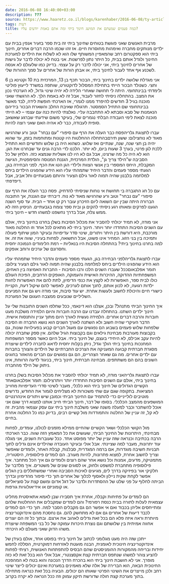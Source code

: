 ```yaml
---
date: 2016-06-08 16:40:00+03:00
description: ???
source: https://www.haaretz.co.il/blogs/karenhaber/2016-06-08/ty-article/0000017f-f8d9-d2d5-a9ff-f8dd21e10000
tags: דעות
title: כמה פעמים שמעתם את המושג חינוך ביתי ומה אתם באמת יודעים עליו?
---
```


מרבית האנשים שאני פוגשת בטוחים שחינוך ביתי זה בית ספר בזעיר אנפין בבית עם ילדים מנותקים מחברה ואימהות מחוסרות חיים. אז זהו שכמו הרבה דברים אחרים, חינוך ביתי הוא ספקטרום רחב שהמאפיין המשותף שלו הוא לא לשלוח את הילדים למערכת החינוך ולגדל אותם בבית, כל היתר נתון לפרשנות. אני בטח לא יכולה לדבר על גישות של אחרים לחינוך ביתי, אני יכולה לדבר רק על עצמי. בדיוק כמו שלעולם לא אנסה לשכנע אף אחד לעבור לחינוך ביתי, או אבחן הורות של אחרים על סמך ההורות שלי.

אני מגדלת שלושה ילדים בחינוך ביתי, הבכור תכף בן 13, המרכזית בת 10 וקטינא בן 6 וחצי. כשנולד הבכור הייתי בתחילת המסלול לדוקטורט, שותפה במשרד לייעוץ פוליטי ולימדתי בבינתחומי. היתה לי תחושה שאחרי הלידה לא יהיה שינוי גדול, לא הערכתי נכון את המצב. בהתחלה ניסיתי לחזור לעבוד, אבל זה לא באמת הלך. לא הרגשתי שאני מוכנה בגיל 3 חודשים להיפרד ממנו לגמרי, אז הארכתי חופשת לידה, לבד מאשר בבינתחומי שם התחיל הסמסטר. תרגולת שאיבת החלב והשארת הבכור בידיהם הנאמנות של סבא וסבתא לא התחבבה עליי. נאלצתי להיות כנה עם עצמי – לא הייתי מוכנה לצאת לימי העבודה הבלתי נגמרים שלי, בעיקר משום שידעתי שברגע שאשאב סופית לעבודה, כבר לא אהיה האם שאני רוצה להיות.

 עברו לתצוגת גלריהפסח כבר העלה את הרף עם סיפורי "עם נבחר" וטוב ורע שהרגישו מאוד לא נוחצילום: ששון תירםבהתחלה ההחלטות היו קטנות ומתוחמות בזמן, עד שהוא יהיה בן חצי שנה, שנה, שנתיים ואז שלוש. כשהוא היה בן שלוש וחודשיים הוא התחיל ללכת לגן פרטי, בערך 3 שעות ביום, לא יותר. הלכנו לדי הרבה גנים עד שבחרנו את הגן. הוא לא היה כל מה שרצינו, אבל גם לא היו לנו אשליות שנמצא כזה. הלחץ של כל הסביבה ש"הילד צריך גן", הולדת המרכזית, הגננת המנוסה והסימפטית, הגישה המקבלת, היחס המספרי בין אנשי הצוות ולילדי הגן הטו את הכף. לפני הבחירה בגן, הגעתי מספר פעמים והדבר היחיד שתמהתי עליו הוא הידע שהפגינו הילדים ביחס למלחמה בלבנון שהיה תמוה לאור גילם הצעיר והיותם מגבעתיים ותל אביב, אבל דיפדפתי. 

 עם כל חג התגברה בי תחושת אי נוחות שניסיתי להדחיק. פסח כבר העלה את הרף עם סיפורי "עם נבחר" וטוב ורע שהרגישו מאוד לא נוח. דיברתי עם הגננת, אך התובנה הברורה היתה שבין יום השואה ליום הזיכרון עובר רק קו אחד – הבית. עד סוף השנה הגענו לפרקים ומאותו רגע ניסיתי להקים גן ובית ספר צומח בגבעתיים. הניסיון הזה לא ממש צלח, אבל בדרך נחשפנו למשהו חדש – חינוך ביתי.

אני מודה, לא תמיד יכולתי להסביר את מכלול הסיבות בשלן בחרנו בחינוך ביתי, אולם עם השנים הסיבות התחדדו יותר ויותר. חינוך ביתי לא מתאים לכל אחד וזו החלטה מאוד מורכבת, היא דורשת בין היתר ויתורים, שינוי סדר עדיפויות ובעיקר המון שיתוף פעולה ותמיכה בין בני הזוג. המחיר אינו פשוט, אבל התשואה, לפחות בעיניי, שווה את זה. אז למה בחרנו בחינוך ביתי? בהתחלה הסיבות היו בנאליות – רמת הלימודים הנמוכה יחסית וחסרונם של ערכים ורוחב אופקים.

 עברו לתצוגת גלריהלפני הבחירה בגן, הגעתי מספר פעמים והדבר היחיד שתמהתי עליו הוא הידע שהפגינו הילדים ביחס למלחמה בלבנון שהיה תמוה לאור גילם הצעיר צילום: תומר אפלבאוםככל שעברו השנים הלכו ורבו הסיבות - החברות האמיצה בין האחים, המשפחתיות ההדוקה, ההיכרות האישית והעמוקה, האופקים הרחבים, הפיכת העולם כולו לבית ספר, האפשרות לא לקצץ את כנפי הדימיון, לתת להם את האפשרות לחוות ילדות רגועה, לא לכוון אותם, לחנך אותם לערכים, לאפשר להם שיקול דעת, הקניית כישורי חיים והיכולת לחשוב ולעשות אחרת. יש עוד סיבות, אני מודה ויש גם את המניעים השליליים שנובעים ממצבה העגום של המערכת.

איך החינוך הביתי מתנהל? ובכן, אצלנו הוא דינאמי, ככל שחלפו השנים התובנות שלי על חינוך ילדים השתנו. בהתחלה עבדנו עם הרבה חוברות והיום הלמידה משלבת מעט חוברות והרבה דברים אחרים. הלמידה נעשית לאורך היום מתוך עניין והתנסות אישית. הדבר העיקרי שהיה חשוב ולא השתנה לאורך השנים הוא נושא החברה וזו הסיבה שלפחות שלוש פעמים בשבוע הם נפגשים עם מעגל חברים קבוע בפעילויות שונות, גם בקבוצות מעורבות מבחינת גילאים וגם בקבוצות הגיל שלהם. אין ספק שחברה יכולה להיות עקב אכילס, לא היחידי בעצם, של חינוך ביתי. אבל היום כאשר מספר המשפחות המחנכות בחינוך ביתי הולך וגדל, ניתן בקלות יחסית לדאוג לחברה לילדים שיוצרת מסגרת חברתית קבועה המעניקה את הצרכים החברתיים של הילדים והצורך בחברות עם ילדים אחרים. מה גם שאחר הצהריים, הם גם נפגשים עם חברים מהאזור בחוגים השונים בהם הם משתתפים. מבחינה חברתית, חינוך ביתי, בניגוד לדעה הרווחת, אינו ניתוק של הילד מהחברה.

 עברו לתצוגת גלריהאני מודה, לא תמיד יכולתי להסביר את מכלול הסיבות בשלן בחרנו בחינוך ביתי, אולם עם השנים הסיבות התחדדו יותר ויותרצילום: תומר אפלבאוםאחד הקשיים הגדולים של חינוך ביתי הוא כלכלי, מעבר לשינוי סדרי העדיפויות מחוייב המציאות. בתקופה שגם עם שתי משכורות לא מצליחים לגמור את החודש, נדרשים מוטיבים לולייניים כדי להתמיד עם החינוך הביתי וכמובן שיש ויתורים אינהרנטיים המושפעים מהמצב הכלכלי. בסופו של דבר, חינוך הביתי חייב אותנו למצוא דרך שגם אני אוכל להשתכר וכבר למעלה משנה שאני משלבת חינוך ביתי עם עסק עצמאי מהבית. זה לא קל, זה עניין של החלטה והתמודדות מול קשיים רבים, בדיוק כמו כל החלטה אחרת בחיים.

מול הקושי הכלכלי ושאר הקשיים שהחיים ממילא מזמנים לכולנו, עומדים, לפחות מבחינתי, היתרונות של החינוך הביתי, שעושים את כל המאמץ הזה שווה. כבר הארכתי הרבה בכתיבה וכנראה שזה עניין של יותר מפוסט אחד. ככל שעוברות השנים, אני מגלה עוד יתרונות, מעבר למה שציינתי. אבל אולי ובעיקר העובדה שהילדים אינם גדלים לתוך תבניות חשיבה מוגדרות, אם ברמה המגדרית, סבלנות, קבלת האחר, ולומדים שאפשר וצריך לחשוב אחרת, למצוא פתרונות, להיות מעורב. הם לומדים פילוסופיה, היסטוריה, מתמטיקה, מדעים, אמנות וכל נושא אחר שהם רוצים ולומדים גם איך הכל מתחבר. איך פילוסופיה מתחברת למשפט ולחוק, או לסוגים שונים של משטרים. איך מלדבר על חלקיקי אור בפיזיקה בדרך לים, מגיעים לאיכות הסביבה ואחרי שמשתוללים בין הגלים אפשר לקחת שקית ניילון ולאסוף לכלוך של אחרים תוך כדי סיפור מהדימיון ובדרך הביתה לחלוף על פני שלט של ההסתדרות ולדבר על דגל אדום ומשם קצת על סוציאליזם או קומוניזם או אידיאולוגיות גורפות.

הם לומדים על פתיחות וקבלה, אחרת איך תסבירו שבן לאמא אתאיסטית מחליט עצמאית לעלות לתורה בבית כנסת רפורמי? והם לומדים שמקבלים את ההחלטות שלהם ומתייחסים אליהן בכבוד ואם אי אפשר הם גם מקבלים הסבר למה. תוך כדי הם לומדים לכבד דיעות של אחרים גם אם לא מתחשק להם. גם נחסכת מהם אינדוקטרינציה מיותרת וראה איזה פלא הם בכל זאת גדלים לאהוב את ארצם. ובתוך כל זה הם יוצרים אחווה אמיתית בין שלושתם וגם נוצרת היכרות עמוקה של כל בני המשפחה שיוצרת משהו הדוק שאני מעולם לא היכרתי.

ייתכן שזה היה מעט מגלומני לכתוב על חינוך ביתי בפוסט אחד, אולם בעידן של אינדוקטרינציה חינוכית לאומנית, הבנה מועטת לאזרחות דמוקרטית, הסללה לחמש יחידות ובריחה מהמקורות ההומניסטים שהם הבסיס להתפתחות האנושית, רציתי לפחות להציע צוהר למשהו שנתפס חברתית קצת אקסצנטרי, אבל אולי הוא בכל זאת לא כזה מופרך. אני לא חושבת חינוך ביתי הוא בהכרח הדרך הנכונה והוא בטח לא המהפכה החינוכית הבאה, הוא הברירה של אלה שלא מאמינים במערכת ואינם יכולים לייצר שינוי רחב ולכן מייצרים את השינוי הפרטי שאותו הם יכולים. הבעיה בכל זאת כנראה מתחילה בתוך מערכת קצת חולה שדורשת תיקון עמוק וזה ככל הנראה לא יקרה בקרוב.